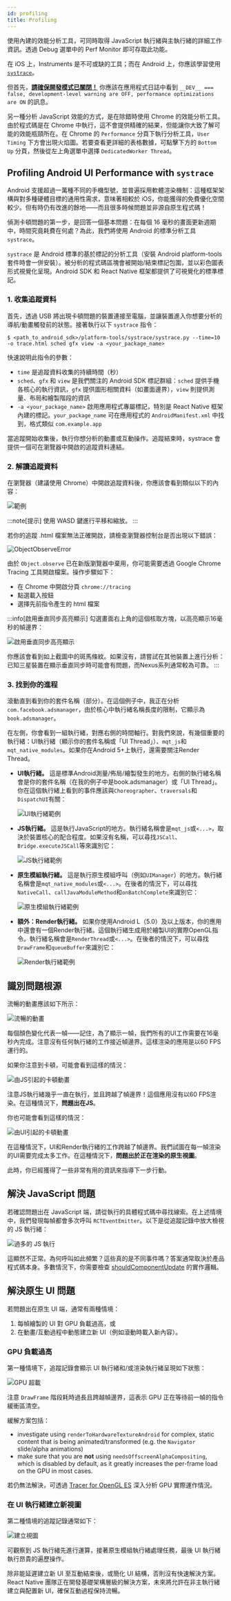 ```yaml
---
id: profiling
title: Profiling
---
```


使用內建的效能分析工具，可同時取得 JavaScript 執行緒與主執行緒的詳細工作資訊。透過 Debug 選單中的 Perf Monitor 即可存取此功能。

在 iOS 上，Instruments 是不可或缺的工具；而在 Android 上，你應該學習使用 [`systrace`](profiling.md#profiling-android-ui-performance-with-systrace)。

但首先，[**請確保開發模式已關閉！**](performance.md#running-in-development-mode-devtrue) 你應該在應用程式日誌中看到 `__DEV__ === false, development-level warning are OFF, performance optimizations are ON` 的訊息。

另一種分析 JavaScript 效能的方式，是在除錯時使用 Chrome 的效能分析工具。由於程式碼是在 Chrome 中執行，這不會提供精確的結果，但能讓你大致了解可能的效能瓶頸所在。在 Chrome 的 `Performance` 分頁下執行分析工具，`User Timing` 下方會出現火焰圖。若要查看更詳細的表格數據，可點擊下方的 `Bottom Up` 分頁，然後從左上角選單中選擇 `DedicatedWorker Thread`。

## Profiling Android UI Performance with `systrace`

Android 支援超過一萬種不同的手機型號，並普遍採用軟體渲染機制：這種框架架構與對多種硬體目標的通用性需求，意味著相較於 iOS，你能獲得的免費優化空間較少。但有時仍有改進的餘地——而且很多時候問題並非源自原生程式碼！

偵測卡頓問題的第一步，是回答一個基本問題：在每個 16 毫秒的畫面更新週期中，時間究竟耗費在何處？為此，我們將使用 Android 的標準分析工具 `systrace`。

`systrace` 是 Android 標準的基於標記的分析工具（安裝 Android platform-tools 套件時會一併安裝）。被分析的程式碼區塊會被開始/結束標記包圍，並以彩色圖表形式視覺化呈現。Android SDK 和 React Native 框架都提供了可視覺化的標準標記。

### 1. 收集追蹤資料

首先，透過 USB 將出現卡頓問題的裝置連接至電腦，並讓裝置進入你想要分析的導航/動畫觸發前的狀態。接著執行以下 `systrace` 指令：

```shell
$ <path_to_android_sdk>/platform-tools/systrace/systrace.py --time=10 -o trace.html sched gfx view -a <your_package_name>
```

快速說明此指令的參數：

- `time` 是追蹤資料收集的持續時間（秒）
- `sched`、`gfx` 和 `view` 是我們關注的 Android SDK 標記群組：`sched` 提供手機各核心的執行資訊，`gfx` 提供圖形相關資料（如畫面邊界），`view` 則提供測量、布局和繪製階段的資訊
- `-a <your_package_name>` 啟用應用程式專屬標記，特別是 React Native 框架內建的標記。`your_package_name` 可在應用程式的 `AndroidManifest.xml` 中找到，格式類似 `com.example.app`

當追蹤開始收集後，執行你想分析的動畫或互動操作。追蹤結束時，systrace 會提供一個可在瀏覽器中開啟的追蹤資料連結。

### 2. 解讀追蹤資料

在瀏覽器（建議使用 Chrome）中開啟追蹤資料後，你應該會看到類似以下的內容：

![範例](/docs/assets/SystraceExample.png)

:::note[提示]
使用 WASD 鍵進行平移和縮放。
:::

若你的追蹤 .html 檔案無法正確開啟，請檢查瀏覽器控制台是否出現以下錯誤：

![ObjectObserveError](/docs/assets/ObjectObserveError.png)

由於 `Object.observe` 已在新版瀏覽器中棄用，你可能需要透過 Google Chrome Tracing 工具開啟檔案。操作步驟如下：

- 在 Chrome 中開啟分頁 `chrome://tracing`
- 點選載入按鈕
- 選擇先前指令產生的 html 檔案

:::info[啟用垂直同步高亮顯示]
勾選畫面右上角的這個核取方塊，以高亮顯示16毫秒的幀邊界：

![啟用垂直同步高亮顯示](/docs/assets/SystraceHighlightVSync.png)

你應該會看到如上截圖中的斑馬條紋。如果沒有，請嘗試在其他裝置上進行分析：已知三星裝置在顯示垂直同步時可能會有問題，而Nexus系列通常較為可靠。
:::

### 3. 找到你的進程

滾動直到看到你的套件名稱（部分）。在這個例子中，我正在分析`com.facebook.adsmanager`，由於核心中執行緒名稱長度的限制，它顯示為`book.adsmanager`。

在左側，你會看到一組執行緒，對應右側的時間軸行。對我們來說，有幾個重要的執行緒：UI執行緒（顯示你的套件名稱或「UI Thread」）、`mqt_js`和`mqt_native_modules`。如果你在Android 5+上執行，還需要關注Render Thread。

- **UI執行緒。** 這是標準Android測量/佈局/繪製發生的地方。右側的執行緒名稱會是你的套件名稱（在我的例子中是book.adsmanager）或「UI Thread」。你在這個執行緒上看到的事件應該與`Choreographer`、`traversals`和`DispatchUI`有關：

  ![UI執行緒範例](/docs/assets/SystraceUIThreadExample.png)

- **JS執行緒。** 這是執行JavaScript的地方。執行緒名稱會是`mqt_js`或`<...>`，取決於裝置核心的配合程度。如果沒有名稱，可以尋找`JSCall`、`Bridge.executeJSCall`等來識別它：

  ![JS執行緒範例](/docs/assets/SystraceJSThreadExample.png)

- **原生模組執行緒。** 這是執行原生模組呼叫（例如`UIManager`）的地方。執行緒名稱會是`mqt_native_modules`或`<...>`。在後者的情況下，可以尋找`NativeCall`、`callJavaModuleMethod`和`onBatchComplete`來識別它：

  ![原生模組執行緒範例](/docs/assets/SystraceNativeModulesThreadExample.png)

- **額外：Render執行緒。** 如果你使用Android L（5.0）及以上版本，你的應用中還會有一個Render執行緒。這個執行緒生成用於繪製UI的實際OpenGL指令。執行緒名稱會是`RenderThread`或`<...>`。在後者的情況下，可以尋找`DrawFrame`和`queueBuffer`來識別它：

  ![Render執行緒範例](/docs/assets/SystraceRenderThreadExample.png)

## 識別問題根源

流暢的動畫應該如下所示：

![流暢的動畫](/docs/assets/SystraceWellBehaved.png)

每個顏色變化代表一幀——記住，為了顯示一幀，我們所有的UI工作需要在16毫秒內完成。注意沒有任何執行緒的工作接近幀邊界。這樣渲染的應用是以60 FPS運行的。

如果你注意到卡頓，可能會看到這樣的情況：

![由JS引起的卡頓動畫](/docs/assets/SystraceBadJS.png)

注意JS執行緒幾乎一直在執行，並且跨越了幀邊界！這個應用沒有以60 FPS渲染。在這種情況下，**問題出在JS**。

你也可能會看到這樣的情況：

![由UI引起的卡頓動畫](/docs/assets/SystraceBadUI.png)

在這種情況下，UI和Render執行緒的工作跨越了幀邊界。我們試圖在每一幀渲染的UI需要完成太多工作。在這種情況下，**問題出於正在渲染的原生視圖**。

此時，你已經獲得了一些非常有用的資訊來指導下一步行動。

## 解決 JavaScript 問題

若確認問題出在 JavaScript 端，請從執行的具體程式碼中尋找線索。在上述情境中，我們發現每幀都會多次呼叫 `RCTEventEmitter`。以下是從追蹤記錄中放大檢視的 JS 執行緒：

![過多的 JS 執行](/docs/assets/SystraceBadJS2.png)

這顯然不正常。為何呼叫如此頻繁？這些真的是不同事件嗎？答案通常取決於產品程式碼本身。多數情況下，你需要檢查 [shouldComponentUpdate](https://reactjs.org/docs/react-component.html#shouldcomponentupdate) 的實作邏輯。

## 解決原生 UI 問題

若問題出在原生 UI 端，通常有兩種情境：

1. 每幀繪製的 UI 對 GPU 負載過高，或
2. 在動畫/互動過程中動態建立新 UI（例如滾動時載入新內容）。

### GPU 負載過高

第一種情境下，追蹤記錄會顯示 UI 執行緒和/或渲染執行緒呈現如下狀態：

![GPU 超載](/docs/assets/SystraceBadUI.png)

注意 `DrawFrame` 階段耗時過長且跨越幀邊界，這表示 GPU 正在等待前一幀的指令緩衝區清空。

緩解方案包括：

- investigate using `renderToHardwareTextureAndroid` for complex, static content that is being animated/transformed (e.g. the `Navigator` slide/alpha animations)
- make sure that you are **not** using `needsOffscreenAlphaCompositing`, which is disabled by default, as it greatly increases the per-frame load on the GPU in most cases.

若仍無法解決，可透過 [Tracer for OpenGL ES](http://www.androiddocs.com/tools/help/gltracer.html) 深入分析 GPU 實際運作情況。

### 在 UI 執行緒建立新視圖

第二種情境的追蹤記錄通常如下：

![建立視圖](/docs/assets/SystraceBadCreateUI.png)

可觀察到 JS 執行緒先進行運算，接著原生模組執行緒處理任務，最後 UI 執行緒執行昂貴的遍歷操作。

除非能延遲建立新 UI 至互動結束後，或簡化 UI 結構，否則沒有快速解決方案。React Native 團隊正在開發基礎架構層級的解決方案，未來將允許在非主執行緒建立與配置新 UI，確保互動過程保持流暢。